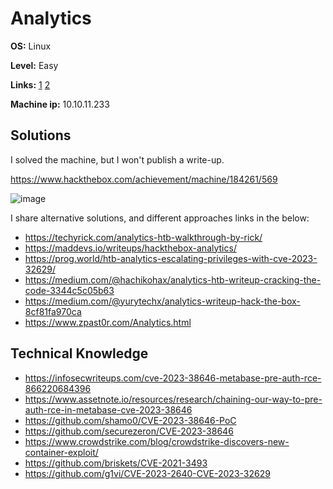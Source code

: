 # Analytics

**OS:** Linux

**Level:** Easy

**Links:** [1](https://www.hackthebox.com/machines/analytics)  [2](https://app.hackthebox.com/machines/Analytics)

**Machine ip:** 10.10.11.233


## Solutions
I solved the machine, but I won't publish a write-up. 

https://www.hackthebox.com/achievement/machine/184261/569

![image](https://github.com/h4md153v63n/CTFs/assets/5091265/91f2aa5c-6c81-4cde-94f5-7706a532b789)

I share alternative solutions, and different approaches links in the below:
+ https://techyrick.com/analytics-htb-walkthrough-by-rick/
+ https://maddevs.io/writeups/hackthebox-analytics/
+ https://prog.world/htb-analytics-escalating-privileges-with-cve-2023-32629/
+ https://medium.com/@hachikohax/analytics-htb-writeup-cracking-the-code-3344c5c05b63
+ https://medium.com/@yurytechx/analytics-writeup-hack-the-box-8cf81fa970ca
+ https://www.zpast0r.com/Analytics.html


## Technical Knowledge
+ https://infosecwriteups.com/cve-2023-38646-metabase-pre-auth-rce-866220684396
+ https://www.assetnote.io/resources/research/chaining-our-way-to-pre-auth-rce-in-metabase-cve-2023-38646
+ https://github.com/shamo0/CVE-2023-38646-PoC
+ https://github.com/securezeron/CVE-2023-38646
+ https://www.crowdstrike.com/blog/crowdstrike-discovers-new-container-exploit/
+ https://github.com/briskets/CVE-2021-3493
+ https://github.com/g1vi/CVE-2023-2640-CVE-2023-32629

